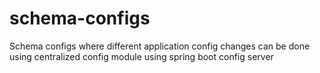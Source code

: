 # schema-configs
Schema configs where different application config changes can be done using centralized config module using spring boot config server
